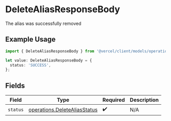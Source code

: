 # DeleteAliasResponseBody

The alias was successfully removed

## Example Usage

```typescript
import { DeleteAliasResponseBody } from '@vercel/client/models/operations';

let value: DeleteAliasResponseBody = {
  status: 'SUCCESS',
};
```

## Fields

| Field    | Type                                                                         | Required           | Description |
| -------- | ---------------------------------------------------------------------------- | ------------------ | ----------- |
| `status` | [operations.DeleteAliasStatus](../../models/operations/deletealiasstatus.md) | :heavy_check_mark: | N/A         |
